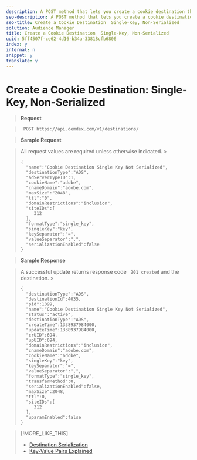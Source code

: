```yaml
---
description: A POST method that lets you create a cookie destination that accepts segments composed of single key-value pairs (e.g., gender=male or gender=female).
seo-description: A POST method that lets you create a cookie destination that accepts segments composed of single key-value pairs (e.g., gender=male or gender=female).
seo-title: Create a Cookie Destination  Single-Key, Non-Serialized
solution: Audience Manager
title: Create a Cookie Destination  Single-Key, Non-Serialized
uuid: 5ff4507f-ce62-4d16-b34a-33818cfb6806
index: y
internal: n
snippet: y
translate: y
---
```


# Create a Cookie Destination: Single-Key, Non-Serialized


>**Request** 

>` POST https://api.demdex.com/v1/destinations/` 

>**Sample Request** 

>All request values are required unless otherwise indicated. >
>```
>{
>   "name":"Cookie Destination Single Key Not Serialized",
>   "destinationType":"ADS",
>   "adServerTypeID":1,
>   "cookieName":"adobe",
>   "cnameDomain":"adobe.com",
>   "maxSize":"2048",
>   "ttl":"0",
>   "domainRestrictions":"inclusion",
>   "siteIDs":[
>      312
>   ],
>   "formatType":"single_key",
>   "singleKey":"key",
>   "keySeparator":"=",
>   "valueSeparator":",",
>   "serializationEnabled":false
>}
>```


>**Sample Response** 

>A successful update returns response code ` 201 created` and the destination. >
>```
>{
>   "destinationType":"ADS",
>   "destinationId":4035,
>   "pid":1099,
>   "name":"Cookie Destination Single Key Not Serialized",
>   "status":"active",
>   "destinationType":"ADS",
>   "createTime":1338937984000,
>   "updateTime":1338937984000,
>   "crUID":694,
>   "upUID":694,
>   "domainRestrictions":"inclusion",
>   "cnameDomain":"adobe.com",
>   "cookieName":"adobe",
>   "singleKey":"key",
>   "keySeparator":"=",
>   "valueSeparator":",",
>   "formatType":"single_key",
>   "transferMethod":0,
>   "serializationEnabled":false,
>   "maxSize":2048,
>   "ttl":0,
>   "siteIDs":[
>      312
>   ],
>   "uparamEnabled":false
>}
>
>```

>[!MORE_LIKE_THIS]
>
>* [ Destination Serialization ](c_dest_serialized.md#concept_02436A7C6C574C799F079EB731A63262)
>* [ Key-Value Pairs Explained ](c_key_value_explained.md#concept_E4236E003076483AA939791FE2492B49)
